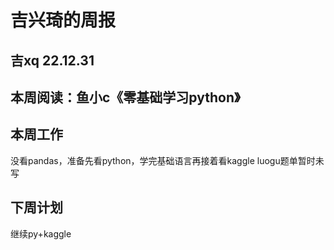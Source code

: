 # 吉兴琦的周报 

## 吉xq 22.12.31

## 本周阅读：鱼小c《零基础学习python》

## 本周工作
没看pandas，准备先看python，学完基础语言再接着看kaggle
luogu题单暂时未写

## 下周计划
继续py+kaggle

